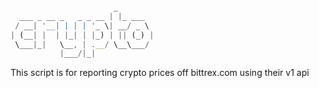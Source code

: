 ```javascript

                       _        
  ___ _ __ _   _ _ __ | |_ ___  
 / __| '__| | | | '_ \| __/ _ \ 
| (__| |  | |_| | |_) | || (_) |
 \___|_|   \__, | .__/ \__\___/ 
           |___/|_|             


```

This script is for reporting crypto prices off bittrex.com using their v1 api
